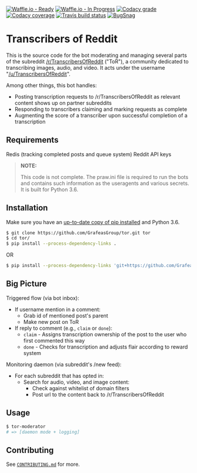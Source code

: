 [![Waffle.io - Ready](https://img.shields.io/waffle/label/GrafeasGroup/tor/ready.svg?colorB=yellow&label=Available%20Issues)](https://waffle.io/GrafeasGroup/tor)
[![Waffle.io - In Progress](https://img.shields.io/waffle/label/GrafeasGroup/tor/in%20progress.svg?colorB=green&label=Issues%20Being%20Worked%20On)](https://waffle.io/GrafeasGroup/tor)
[![Codacy grade](https://img.shields.io/codacy/grade/e27821fb6289410b8f58338c7e0bc686.svg)](https://www.codacy.com/app/GrafeasGroup/tor)
[![Codacy coverage](https://img.shields.io/codacy/coverage/c44df2d9c89a4809896914fd1a40bedd.svg)](https://www.codacy.com/app/GrafeasGroup/tor)
[![Travis build status](https://img.shields.io/travis/GrafeasGroup/tor.svg)](https://travis-ci.org/GrafeasGroup/tor)
[![BugSnag](https://img.shields.io/badge/errors--hosted--by-Bugsnag-blue.svg)](https://www.bugsnag.com/open-source/)

# Transcribers of Reddit

This is the source code for the bot moderating and managing several parts of the subreddit
[/r/TranscribersOfReddit](https://reddit.com/r/TranscribersOfReddit) ("ToR"), a community dedicated to transcribing images, audio, and video.
It acts under the username "[/u/TranscribersOfReddit](https://reddit.com/u/TranscribersOfReddit)".

Among other things, this bot handles:

- Posting transcription requests to /r/TranscribersOfReddit as relevant content shows up on partner subreddits
- Responding to transcribers claiming and marking requests as complete
- Augmenting the score of a transcriber upon successful completion of a transcription

## Requirements

Redis (tracking completed posts and queue system)
Reddit API keys

> **NOTE:**
>
> This code is not complete. The praw.ini file is required to run the bots and
> contains such information as the useragents and various secrets. It is built
> for Python 3.6.

## Installation

Make sure you have an [up-to-date copy of pip installed](https://pip.pypa.io/en/stable/installing/) and Python 3.6.

```sh
$ git clone https://github.com/GrafeasGroup/tor.git tor
$ cd tor/
$ pip install --process-dependency-links .
```

OR

```sh
$ pip install --process-dependency-links 'git+https://github.com/GrafeasGroup/tor.git@master#egg=tor-0'
```

## Big Picture

Triggered flow (via bot inbox):

- If username mention in a comment:
  - Grab id of mentioned post's parent
  - Make new post on ToR
- If reply to comment (e.g., `claim` or `done`):
  - `claim` - Assigns transcription ownership of the post to the user who first commented this way
  - `done` - Checks for transcription and adjusts flair according to reward system

Monitoring daemon (via subreddit's /new feed):

- For each subreddit that has opted in:
  - Search for audio, video, and image content:
    - Check against whitelist of domain filters
    - Post url to the content back to /r/TranscribersOfReddit

## Usage

```sh
$ tor-moderator
# => [daemon mode + logging]
```

## Contributing

See [`CONTRIBUTING.md`](/CONTRIBUTING.md) for more.
